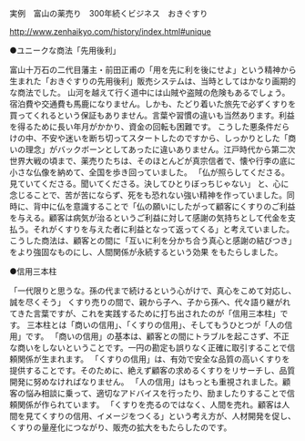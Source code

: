 実例　富山の薬売り　300年続くビジネス　おきぐすり

http://www.zenhaikyo.com/history/index.html#unique

●ユニークな商法「先用後利」

富山十万石の二代目藩主・前田正甫の「用を先に利を後にせよ」という精神から生まれた「おきぐすりの先用後利」販売システムは、当時としてはかなり画期的な商法でした。
山河を越えて行く道中には山賊や盗賊の危険もあるでしょう。宿泊費や交通費も馬鹿になりません。しかも、たどり着いた旅先で必ずくすりを買ってくれるという保証もありません。言葉や習慣の違いも当然あります。利益を得るために長い年月がかかり、資金の回転も困難です。
こうした悪条件だらけの中、不安や迷いを断ち切ってスタートしたのですから、しっかりとした「商いの理念」がバックボーンとしてあったに違いありません。江戸時代から第二次世界大戦の頃まで、薬売りたちは、そのほとんどが真宗信者で、懐や行李の底に小さな仏像を納めて、全国を歩き回っていました。
「仏が照らしてくださる。見ていてくださる。聞いてくださる。決してひとりぼっちじゃない」
と、心に念じることで、苦が苦にならず、死をも恐れない強い精神を作っていました。同時に、背中に仏を意識することで「仏の願いにしたがって顧客にくすりのご利益を与える。顧客は病気が治るというご利益に対して感謝の気持ちとして代金を支払う。それがくすりを与えた者に利益となって返ってくる」と考えていました。
こうした商法は、顧客との間に「互いに利を分かち合う真心と感謝の結びつき」をより強固なものにし、人間関係が永続するという効果 をもたらしました。

●信用三本柱

「一代限りと思うな。孫の代まで続けるという心がけで、真心をこめて対応し、誠を尽くそう」
くすり売りの間で、親から子へ、子から孫へ、代々語り継がれてきた言葉ですが、これを実践するために打ち出されたのが「信用三本柱」です。
三本柱とは「商いの信用」、「くすりの信用」、そしてもうひとつが「人の信用」です。
「商いの信用」の基本は、顧客との間にトラブルを起こさず、不正な商いをしないということです。一円の勘定も誤りなく正確に取引することで信頼関係が生まれます。
「くすりの信用」は、有効で安全な品質の高いくすりを提供することです。そのために、絶えず顧客の求めるくすりをリサーチし、品質開発に努めなければなりません。
「人の信用」はもっとも重視されました。顧客の悩み相談に乗って、適切なアドバイスを行ったり、励ましたりすることで信頼関係が作られています。
「くすりを売るのではなく、人間を売れ。顧客は人間を見てくすりの信用、イメージをつくる」という考え方が、人材開発を促し、くすりの量産化につながり、販売の拡大をもたらしたのです。

